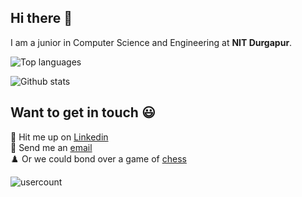 ## Hi there 👋

I am a junior in Computer Science and Engineering at **NIT Durgapur**.</br> 

![Top languages](https://github-readme-stats.vercel.app/api/top-langs?username=archi-007&theme=onedark&show_icons=true&locale=en&layout=compact)<br>

![Github stats](https://github-readme-stats.vercel.app/api?username=archi-007&theme=onedark&show_icons=true&count_private=true)<br>

## Want to get in touch :smiley:</br>
🔭 Hit me up on [Linkedin](https://www.linkedin.com/in/archisman-ghosh-8724511a2/)</br>
:email: Send me an [email](mailto:ag.19U10132@btech.nitdgp.ac.in)</br>
♟️ Or we could bond over a game of [chess](https://lichess.org/@/a2000b)

![usercount](https://komarev.com/ghpvc/?username=archi-007&color=red)
